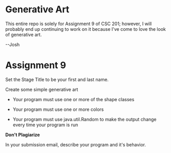 # Generative Art

This entire repo is solely for Assignment 9 of CSC 201; however, I will probably end up continuing to work on it because I've come to love the look of generative art.

--Josh

# Assignment 9

Set the Stage Title to be your first and last name.

Create some simple generative art

* Your program must use one or more of the shape classes

* Your program must use one or more colors

* Your program must use java.util.Random to make the output change every time your program is run

__**Don't Plagiarize**__

In your submission email, describe your program and it's behavior. 